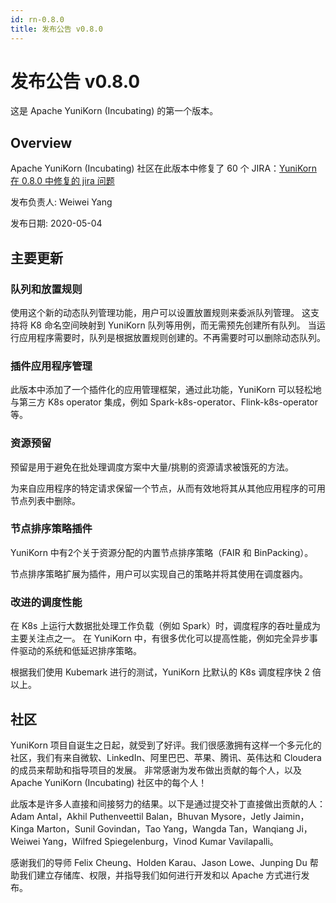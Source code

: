 ```yaml
---
id: rn-0.8.0
title: 发布公告 v0.8.0
---
```


<!--
Licensed to the Apache Software Foundation (ASF) under one
or more contributor license agreements.  See the NOTICE file
distributed with this work for additional information
regarding copyright ownership.  The ASF licenses this file
to you under the Apache License，Version 2.0 (the
"License"); you may not use this file except in compliance
with the License.  You may obtain a copy of the License at

  http://www.apache.org/licenses/LICENSE-2.0

Unless required by applicable law or agreed to in writing，
software distributed under the License is distributed on an
"AS IS" BASIS，WITHOUT WARRANTIES OR CONDITIONS OF ANY
KIND，either express or implied.  See the License for the
specific language governing permissions and limitations
under the License.
-->
# 发布公告 v0.8.0
这是 Apache YuniKorn (Incubating) 的第一个版本。

## Overview
Apache YuniKorn (Incubating) 社区在此版本中修复了 60 个 JIRA：[YuniKorn 在 0.8.0 中修复的 jira 问题](https://issues.apache.org/jira/issues/?filter=12348926)

发布负责人: Weiwei Yang

发布日期: 2020-05-04

## 主要更新
### 队列和放置规则
使用这个新的动态队列管理功能，用户可以设置放置规则来委派队列管理。
这支持将 K8 命名空间映射到 YuniKorn 队列等用例，而无需预先创建所有队列。
当运行应用程序需要时，队列是根据放置规则创建的。不再需要时可以删除动态队列。

### 插件应用程序管理
此版本中添加了一个插件化的应用管理框架，通过此功能，YuniKorn 可以轻松地与第三方 K8s operator 集成，例如 Spark-k8s-operator、Flink-k8s-operator 等。

### 资源预留
预留是用于避免在批处理调度方案中大量/挑剔的资源请求被饿死的方法。

为来自应用程序的特定请求保留一个节点，从而有效地将其从其他应用程序的可用节点列表中删除。

### 节点排序策略插件
YuniKorn 中有2个关于资源分配的内置节点排序策略（FAIR 和 BinPacking）。

节点排序策略扩展为插件，用户可以实现自己的策略并将其使用在调度器内。

### 改进的调度性能
在 K8s 上运行大数据批处理工作负载（例如 Spark）时，调度程序的吞吐量成为主要关注点之一。
在 YuniKorn 中，有很多优化可以提高性能，例如完全异步事件驱动的系统和低延迟排序策略。

根据我们使用 Kubemark 进行的测试，YuniKorn 比默认的 K8s 调度程序快 2 倍以上。

## 社区
YuniKorn 项目自诞生之日起，就受到了好评。我们很感激拥有这样一个多元化的社区，我们有来自微软、LinkedIn、阿里巴巴、苹果、腾讯、英伟达和 Cloudera 的成员来帮助和指导项目的发展。
非常感谢为发布做出贡献的每个人，以及 Apache YuniKorn (Incubating) 社区中的每个人！

此版本是许多人直接和间接努力的结果。以下是通过提交补丁直接做出贡献的人：Adam Antal，Akhil Puthenveettil Balan，Bhuvan Mysore，Jetly Jaimin，Kinga Marton，Sunil Govindan，Tao Yang，Wangda Tan，Wanqiang Ji，Weiwei Yang，Wilfred Spiegelenburg，Vinod Kumar Vavilapalli。

感谢我们的导师 Felix Cheung、Holden Karau、Jason Lowe、Junping Du 帮助我们建立存储库、权限，并指导我们如何进行开发和以 Apache 方式进行发布。
